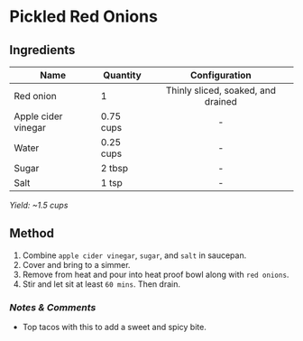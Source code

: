 # Pickled Red Onions

## Ingredients

| Name                | Quantity  |           Configuration            |
| ------------------- | --------- | :--------------------------------: |
| Red onion           | 1         | Thinly sliced, soaked, and drained |
| Apple cider vinegar | 0.75 cups |                 -                  |
| Water               | 0.25 cups |                 -                  |
| Sugar               | 2 tbsp    |                 -                  |
| Salt                | 1 tsp     |                 -                  |

_Yield: ~1.5 cups_

## Method

1. Combine `apple cider vinegar`, `sugar`, and `salt` in saucepan.
1. Cover and bring to a simmer.
1. Remove from heat and pour into heat proof bowl along with `red onions`.
1. Stir and let sit at least `60 mins`. Then drain.

### _Notes & Comments_

- Top tacos with this to add a sweet and spicy bite.
